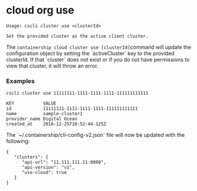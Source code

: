# cloud org use

```
Usage: cscli cluster use <clusterId>

Set the provided cluster as the active client cluster.
```

The `containership cloud cluster use [clusterId]`command will update the configuration object by setting the \`activeCluster\` key to the provided clusterId. If that \`cluster\` does not exist or if you do not have permissions to view that cluster, it will throw an error.

### Examples

```
cscli cluster use 11111111-1111-1111-1111-111111111111

KEY           VALUE
id            11111111-1111-1111-1111-111111111111
name          sample-cluster1
provider_name Digital Ocean
created_at    2016-12-25T16:52:44.125Z
```

The \`~/.containership/cli-config-v2.json\` file will now be updated with the following:

```
{
   "clusters": {
      "api-url": "11.111.111.11:8080",
      "api-version": "v1",
      "use-cloud": true
   }
}
```

## 



